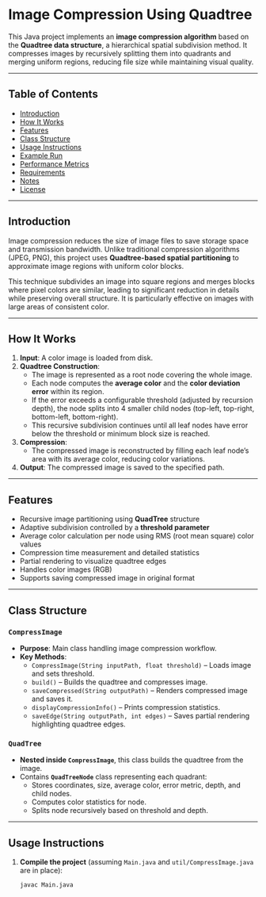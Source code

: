 # Image Compression Using Quadtree

This Java project implements an **image compression algorithm** based on the **Quadtree data structure**, a hierarchical spatial subdivision method. It compresses images by recursively splitting them into quadrants and merging uniform regions, reducing file size while maintaining visual quality.

---

## Table of Contents

- [Introduction](#introduction)  
- [How It Works](#how-it-works)  
- [Features](#features)  
- [Class Structure](#class-structure)  
- [Usage Instructions](#usage-instructions)  
- [Example Run](#example-run)  
- [Performance Metrics](#performance-metrics)  
- [Requirements](#requirements)  
- [Notes](#notes)  
- [License](#license)  

---

## Introduction

Image compression reduces the size of image files to save storage space and transmission bandwidth. Unlike traditional compression algorithms (JPEG, PNG), this project uses **Quadtree-based spatial partitioning** to approximate image regions with uniform color blocks.

This technique subdivides an image into square regions and merges blocks where pixel colors are similar, leading to significant reduction in details while preserving overall structure. It is particularly effective on images with large areas of consistent color.

---

## How It Works

1. **Input**: A color image is loaded from disk.  
2. **Quadtree Construction**:  
   - The image is represented as a root node covering the whole image.  
   - Each node computes the **average color** and the **color deviation error** within its region.  
   - If the error exceeds a configurable threshold (adjusted by recursion depth), the node splits into 4 smaller child nodes (top-left, top-right, bottom-left, bottom-right).  
   - This recursive subdivision continues until all leaf nodes have error below the threshold or minimum block size is reached.  
3. **Compression**:  
   - The compressed image is reconstructed by filling each leaf node’s area with its average color, reducing color variations.  
4. **Output**: The compressed image is saved to the specified path.

---

## Features

- Recursive image partitioning using **QuadTree** structure  
- Adaptive subdivision controlled by a **threshold parameter**  
- Average color calculation per node using RMS (root mean square) color values  
- Compression time measurement and detailed statistics  
- Partial rendering to visualize quadtree edges  
- Handles color images (RGB)  
- Supports saving compressed image in original format  

---

## Class Structure

### `CompressImage`

- **Purpose**: Main class handling image compression workflow.  
- **Key Methods**:  
  - `CompressImage(String inputPath, float threshold)` – Loads image and sets threshold.  
  - `build()` – Builds the quadtree and compresses image.  
  - `saveCompressed(String outputPath)` – Renders compressed image and saves it.  
  - `displayCompressionInfo()` – Prints compression statistics.  
  - `saveEdge(String outputPath, int edges)` – Saves partial rendering highlighting quadtree edges.

### `QuadTree`

- **Nested inside `CompressImage`**, this class builds the quadtree from the image.  
- Contains **`QuadTreeNode`** class representing each quadrant:  
  - Stores coordinates, size, average color, error metric, depth, and child nodes.  
  - Computes color statistics for node.  
  - Splits node recursively based on threshold and depth.

---

## Usage Instructions

1. **Compile the project** (assuming `Main.java` and `util/CompressImage.java` are in place):

   ```bash
   javac Main.java
